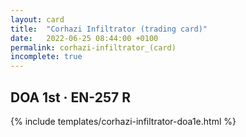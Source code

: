 ```yaml
---
layout: card
title:  "Corhazi Infiltrator (trading card)"
date:   2022-06-25 08:44:00 +0100
permalink: corhazi-infiltrator_(card)
incomplete: true
---
```


## DOA 1st &middot; EN-257 R

{% include templates/corhazi-infiltrator-doa1e.html %}
